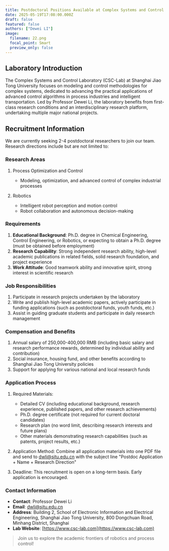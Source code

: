 ```yaml
---
title: Postdoctoral Positions Available at Complex Systems and Control Laboratory, Shanghai Jiao Tong University
date: 2025-05-19T17:08:00.000Z
draft: false
featured: false
authors: ["Dewei LI"]
image:
  filename: 22.png
  focal_point: Smart
  preview_only: false
---
```


## Laboratory Introduction

The Complex Systems and Control Laboratory (CSC-Lab) at Shanghai Jiao Tong University focuses on modeling and control methodologies for complex systems, dedicated to advancing the practical applications of advanced control algorithms in process industries and intelligent transportation. Led by Professor Dewei Li, the laboratory benefits from first-class research conditions and an interdisciplinary research platform, undertaking multiple major national projects.

## Recruitment Information

We are currently seeking 2-4 postdoctoral researchers to join our team. Research directions include but are not limited to:

### Research Areas

1. Process Optimization and Control
   - Modeling, optimization, and advanced control of complex industrial processes

2. Robotics
   - Intelligent robot perception and motion control
   - Robot collaboration and autonomous decision-making

### Requirements

1. **Educational Background**: Ph.D. degree in Chemical Engineering, Control Engineering, or Robotics, or expecting to obtain a Ph.D. degree (must be obtained before employment)
2. **Research Capability**: Strong independent research ability, high-level academic publications in related fields, solid research foundation, and project experience
3. **Work Attitude**: Good teamwork ability and innovative spirit, strong interest in scientific research

### Job Responsibilities

1. Participate in research projects undertaken by the laboratory
2. Write and publish high-level academic papers, actively participate in funding applications (such as postdoctoral funds, youth funds, etc.)
3. Assist in guiding graduate students and participate in daily research management

### Compensation and Benefits

1. Annual salary of 250,000-400,000 RMB (including basic salary and research performance rewards, determined by individual ability and contribution)
2. Social insurance, housing fund, and other benefits according to Shanghai Jiao Tong University policies
3. Support for applying for various national and local research funds

### Application Process

1. Required Materials:
   - Detailed CV (including educational background, research experience, published papers, and other research achievements)
   - Ph.D. degree certificate (not required for current doctoral candidates)
   - Research plan (no word limit, describing research interests and future plans)
   - Other materials demonstrating research capabilities (such as patents, project results, etc.)

2. Application Method: Combine all application materials into one PDF file and send to dwli@sjtu.edu.cn with the subject line "Postdoc Application + Name + Research Direction"

3. Deadline: This recruitment is open on a long-term basis. Early application is encouraged.

### Contact Information

- **Contact**: Professor Dewei Li
- **Email**: dwli@sjtu.edu.cn
- **Address**: Building 2, School of Electronic Information and Electrical Engineering, Shanghai Jiao Tong University, 800 Dongchuan Road, Minhang District, Shanghai
- **Lab Website**: [https://www.csc-lab.com](https://www.csc-lab.com)

> Join us to explore the academic frontiers of robotics and process control! 